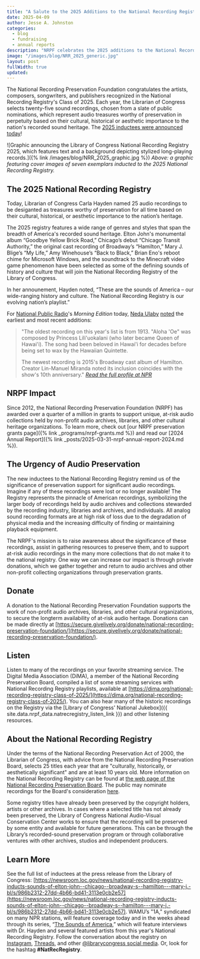 ```yaml
---
title: "A Salute to the 2025 Additions to the National Recording Registry"
date: 2025-04-09
author: Jesse A. Johnston
categories: 
  - blog
  - fundraising
  - annual reports
description: "NRPF celebrates the 2025 additions to the National Recording Registry. The Librarian of Congress, Carla Hayden, announced 25 new additions to the registry, chosen for their signifance to the cultural, historical, or aesthetic importance to the nation’s recorded sound heritage."
image: "/images/blog/NRR_2025_generic.jpg"
layout: post
fullWidth: true
updated: 
---
```


The National Recording Preservation Foundation congratulates the artists, composers, songwriters, and publishers recognized in the National Recording Registry's Class of 2025. Each year, the Librarian of Congress selects twenty-five sound recordings, chosen from a slate of public nominations, which represent audio treasures worthy of preservation in perpetuity based on their cultural, historical or aesthetic importance to the nation's recorded sound heritage. The [2025 inductees were announced today](https://newsroom.loc.gov/news/national-recording-registry-inducts-sounds-of-elton-john--chicago--broadway-s--hamilton---mary-j.-bl/s/986b2312-27dd-4b66-bd41-3113e0cb2e57)!

![Graphic announcing the Library of Congress National Recording Registry 2025, which features text and a background depicting stylized long-playing records.]({% link /images/blog/NRR_2025_graphic.jpg %})
_Above: a graphic featuring cover images of seven exemplars inducted to the 2025 National Recording Registry._

## The 2025 National Recording Registry

Today, Librarian of Congress Carla Hayden named 25 audio recordings to be desiganted as treasures
worthy of preservation for all time based on their cultural, historical, or aesthetic
importance to the nation’s heritage.

The 2025 registry features a wide range of genres and styles that span the breadth of America's recorded sound heritage. Elton John's monumental album “Goodbye Yellow Brick Road,” Chicago’s debut
“Chicago Transit Authority,” the original cast recording of Broadway’s “Hamilton,” Mary
J. Blige’s “My Life,” Amy Winehouse’s “Back to Black,” Brian Eno's reboot chime for Microsoft Windows, and
the soundtrack to the Minecraft video game phenomenon have been selected as some
of the defining sounds of history and culture that will join the National Recording
Registry of the Library of Congress.

In her announement, Hayden noted, “These are the sounds of America &ndash; our wide-ranging history and culture. The National Recording Registry is our evolving nation’s playlist.”

For [National Public Radio](https://www.npr.org/)'s _Morning Edition_ today, [Neda Ulaby](https://www.npr.org/people/3850482/neda-ulaby) [noted](https://www.npr.org/2025/04/09/nx-s1-5352774/national-recording-registry-tracy-chapman-elton-john-hamilton-minecraft) the earliest and most recent additions:

> "The oldest recording on this year's list is from 1913. "Aloha 'Oe" was composed by Princess Lili'uokalani (who later became Queen of Hawai'i). The song had been beloved in Hawai'i for decades before being set to wax by the Hawaiian Quintette.
> 
> The newest recording is 2015's Broadway cast album of Hamilton. Creator Lin-Manuel Miranda noted its inclusion coincides with the show's 10th anniversary." [_Read the full profile at NPR_](https://www.npr.org/2025/04/09/nx-s1-5352774/national-recording-registry-tracy-chapman-elton-john-hamilton-minecraft)

## NRPF Impact

Since 2012, the National Recording Preservation Foundation (NRPF) has awarded over a quarter of a million in grants to support unique, at-risk audio collections held by non-profit audio archives, libraries, and other cultural heritage organizations. To learn more, check out [our NRPF preservation grants page]({% link _programs/nrpf-grants.md %}) and read our [2024 Annual Report]({% link _posts/2025-03-31-nrpf-annual-report-2024.md %}).

## The Urgency of Audio Preservation

The new inductees to the National Recording Registry remind us of the significance of preservation support for significant audio recordings. Imagine if any of these recordings were lost or no longer available! The Registry represents the pinnacle of American recordings, symbolizing the larger body of recordings held by audio archives and collections stewarded by the recording industry, libraries and archives, and individuals. All analog sound recording formats are at high risk of loss due to the degradation of physical media and the increasing difficulty of finding or maintaining playback equipment.

The NRPF's mission is to raise awareness about the significance of these recordings, assist in gathering resources to preserve them, and to support at-risk audio recordings in the many more collections that do not make it to the national registry. One way we can increase our impact is through private donations, which we gather together and return to audio archives and other non-profit collecting organizations through preservation grants.

## Donate

A donation to the National Recording Preservation Foundation supports the work of non-profit audio archives, libraries, and other cultural organizations, to secure the longterm availability of at-risk audio heritage. Donations can be made directly at [https://secure.givelively.org/donate/national-recording-preservation-foundation/](https://secure.givelively.org/donate/national-recording-preservation-foundation/).

## Listen

Listen to many of the recordings on your favorite streaming service.
The Digital Media Association (DiMA), a member of the National Recording Preservation Board, compiled a list
of some streaming services with National Recording Registry playlists, available at
[https://dima.org/national-recording-registry-class-of-2025/](https://dima.org/national-recording-registry-class-of-2025/).
You can also hear many of the historic recordings on the Registry via the [Library of Congress' National Jukebox]({{ site.data.nrpf_data.natrecregistry_listen_link }}) and other listening resources.

## About the National Recording Registry

Under the terms of the National Recording Preservation Act of 2000, the Librarian of
Congress, with advice from the National Recording Preservation Board, selects 25 titles
each year that are "culturally, historically, or aesthetically significant" and are at least 10
years old. More information on the National Recording Registry can be found
at [the web page of the National Recording Preservation Board](https://www.loc.gov/programs/national-recording-preservation-board/about-this-program/). The
public may nominate recordings for the Board's consideration [here](https://www.loc.gov/programs/national-recording-preservation-board/recording-registry/nominate/).

Some registry titles have already been preserved by the copyright holders, artists or
other archives. In cases where a selected title has not already been preserved, the
Library of Congress National Audio-Visual Conservation Center works to ensure that the
recording will be preserved by some entity and available for future generations. This can
be through the Library’s recorded-sound preservation program or through collaborative
ventures with other archives, studios and independent producers.

## Learn More

See the full list of inductees at the press release from the Library of Congress: [https://newsroom.loc.gov/news/national-recording-registry-inducts-sounds-of-elton-john--chicago--broadway-s--hamilton---mary-j.-bl/s/986b2312-27dd-4b66-bd41-3113e0cb2e57](https://newsroom.loc.gov/news/national-recording-registry-inducts-sounds-of-elton-john--chicago--broadway-s--hamilton---mary-j.-bl/s/986b2312-27dd-4b66-bd41-3113e0cb2e57). WAMU’s "1A," syndicated on many NPR stations, will feature coverage today and in the weeks ahead through its series, “[The Sounds of America](https://the1a.org/series/the-sounds-of-america/),” which will feature interviews with Dr. Hayden and several featured artists from this year's National Recording Registry. Follow the conversation about the registry on [Instagram](https://www.instagram.com/librarycongress), [Threads](https://www.threads.net/@librarycongress?hl=en), and other [@librarycongress social media](https://www.loc.gov/connect). Or, look for the hashtag **#NatRecRegistry**.
